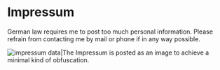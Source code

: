 # Impressum

German law requires me to post too much personal information.
Please refrain from contacting me by mail or phone if in any way possible.

![impressum data|The Impressum is posted as an image to achieve a minimal kind of obfuscation.](impressum.png)
